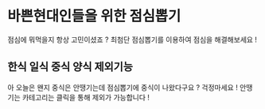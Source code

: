 # 바쁜현대인들을 위한 점심뽑기

점심에 뭐먹을지 항상 고민이셨죠 ? 최첨단 점심뽑기를 이용하여 점심을 해결해보세요 !
## 한식 일식 중식 양식 제외기능
아 오늘은 왠지 중식은 안땡기는데 점심뽑기에 중식이 나왔다구요 ?
걱정마세요 ! 안땡기는 카테고리는 클릭을 통해 제외가 가능합니다 !


